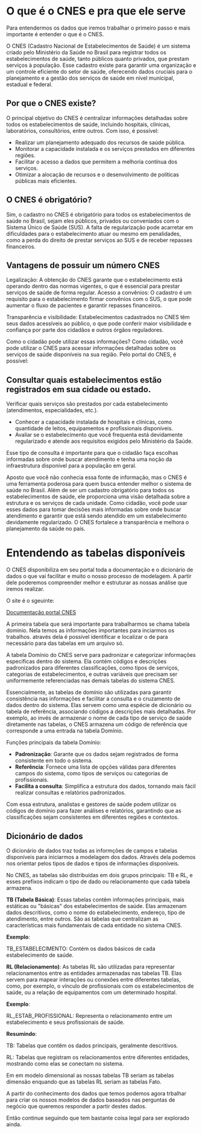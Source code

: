 # O que é o CNES e pra que ele serve

Para entendermos os dados que iremos trabalhar o primeiro passo e mais importante é entender o que é o CNES. 

O CNES (Cadastro Nacional de Estabelecimentos de Saúde) é um sistema criado pelo Ministério da Saúde no Brasil para registrar todos os estabelecimentos de saúde, tanto públicos quanto privados, que prestam serviços à população. Esse cadastro existe para garantir uma organização e um controle eficiente do setor de saúde, oferecendo dados cruciais para o planejamento e a gestão dos serviços de saúde em nível municipal, estadual e federal.

## Por que o CNES existe?
O principal objetivo do CNES é centralizar informações detalhadas sobre todos os estabelecimentos de saúde, incluindo hospitais, clínicas, laboratórios, consultórios, entre outros. Com isso, é possível:

- Realizar um planejamento adequado dos recursos de saúde pública.
- Monitorar a capacidade instalada e os serviços prestados em diferentes regiões.
- Facilitar o acesso a dados que permitem a melhoria contínua dos serviços.
- Otimizar a alocação de recursos e o desenvolvimento de políticas públicas mais eficientes.

## O CNES é obrigatório?

Sim, o cadastro no CNES é obrigatório para todos os estabelecimentos de saúde no Brasil, sejam eles públicos, privados ou conveniados com o Sistema Único de Saúde (SUS). A falta de regularização pode acarretar em dificuldades para o estabelecimento atuar ou mesmo em penalidades, como a perda do direito de prestar serviços ao SUS e de receber repasses financeiros.

## Vantagens de possuir um número CNES

Legalização: A obtenção do CNES garante que o estabelecimento está operando dentro das normas vigentes, o que é essencial para prestar serviços de saúde de forma regular.
Acesso a convênios: O cadastro é um requisito para o estabelecimento firmar convênios com o SUS, o que pode aumentar o fluxo de pacientes e garantir repasses financeiros.

Transparência e visibilidade: Estabelecimentos cadastrados no CNES têm seus dados acessíveis ao público, o que pode conferir maior visibilidade e confiança por parte dos cidadãos e outros órgãos reguladores.

Como o cidadão pode utilizar essas informações?
Como cidadão, você pode utilizar o CNES para acessar informações detalhadas sobre os serviços de saúde disponíveis na sua região. Pelo portal do CNES, é possível:

## Consultar quais estabelecimentos estão registrados em sua cidade ou estado.

Verificar quais serviços são prestados por cada estabelecimento (atendimentos, especialidades, etc.).

- Conhecer a capacidade instalada de hospitais e clínicas, como quantidade de leitos, equipamentos e profissionais disponíveis.
- Avaliar se o estabelecimento que você frequenta está devidamente regularizado e atende aos requisitos exigidos pelo Ministério da Saúde.

Esse tipo de consulta é importante para que o cidadão faça escolhas informadas sobre onde buscar atendimento e tenha uma noção da infraestrutura disponível para a população em geral.


Aposto que você não conhecia essa fonte de informação, mas o CNES é uma ferramenta poderosa para quem busca entender melhor o sistema de saúde no Brasil. Além de ser um cadastro obrigatório para todos os estabelecimentos de saúde, ele proporciona uma visão detalhada sobre a estrutura e os serviços de cada unidade. Como cidadão, você pode usar esses dados para tomar decisões mais informadas sobre onde buscar atendimento e garantir que está sendo atendido em um estabelecimento devidamente regularizado. O CNES fortalece a transparência e melhora o planejamento da saúde no país.

# Entendendo as tabelas disponíveis

O CNES disponibiliza em seu portal toda a documentação e o dicionário de dados o que vai facilitar e muito o nosso processo de modelagem. A partir dele poderemos compreender melhor e estruturar as nossas análise que iremos realizar. 

O site é o sgeuinte:

[Documentação portal CNES](https://cnes.datasus.gov.br/pages/downloads/documentacao.jsp)

A primeira tabela que será importante para trabalharmos se chama tabela dominio. Nela temos as informações importantes para inciarmos os trabalhos. através dela é possível identificar e localizar o de para necessário para das tabelas em um arquivo só. 

A tabela Domínio do CNES serve para padronizar e categorizar informações específicas dentro do sistema. Ela contém códigos e descrições padronizados para diferentes classificações, como tipos de serviços, categorias de estabelecimentos, e outras variáveis que precisam ser uniformemente referenciadas nas demais tabelas do sistema CNES.

Essencialmente, as tabelas de domínio são utilizadas para garantir consistência nas informações e facilitar a consulta e o cruzamento de dados dentro do sistema. Elas servem como uma espécie de dicionário ou tabela de referência, associando códigos a descrições mais detalhadas. Por exemplo, ao invés de armazenar o nome de cada tipo de serviço de saúde diretamente nas tabelas, o CNES armazena um código de referência que corresponde a uma entrada na tabela Domínio.

Funções principais da tabela Domínio:
- **Padronização**: Garante que os dados sejam registrados de forma consistente em todo o sistema.
- **Referência**: Fornece uma lista de opções válidas para diferentes campos do sistema, como tipos de serviços ou categorias de profissionais.
- **Facilita a consulta**: Simplifica a estrutura dos dados, tornando mais fácil realizar consultas e relatórios padronizados.

Com essa estrutura, analistas e gestores de saúde podem utilizar os códigos de domínio para fazer análises e relatórios, garantindo que as classificações sejam consistentes em diferentes regiões e contextos.

## Dicionário de dados 

O dicionário de dados traz todas as informções de campos e tabelas disponíveis para iniciarmos a modelagem dos dados. Através dela podemos nos orientar pelos tipos de dados e tipos de informações disponíveis.

No CNES, as tabelas são distribuídas em dois grupos principais: TB e RL, e esses prefixos indicam o tipo de dado ou relacionamento que cada tabela armazena.

**TB (Tabela Básica)**: Essas tabelas contêm informações principais, mais estáticas ou "básicas" dos estabelecimentos de saúde. Elas armazenam dados descritivos, como o nome do estabelecimento, endereço, tipo de atendimento, entre outros. São as tabelas que centralizam as características mais fundamentais de cada entidade no sistema CNES.

**Exemplo**:

TB_ESTABELECIMENTO: Contém os dados básicos de cada estabelecimento de saúde.

**RL (Relacionamento)**: As tabelas RL são utilizadas para representar relacionamentos entre as entidades armazenadas nas tabelas TB. Elas servem para mapear interações ou conexões entre diferentes tabelas, como, por exemplo, o vínculo de profissionais com os estabelecimentos de saúde, ou a relação de equipamentos com um determinado hospital.

**Exemplo**:

RL_ESTAB_PROFISSIONAL: Representa o relacionamento entre um estabelecimento e seus profissionais de saúde.

**Resumindo**:

TB: Tabelas que contêm os dados principais, geralmente descritivos.

RL: Tabelas que registram os relacionamentos entre diferentes entidades, mostrando como elas se conectam no sistema.

Em em modelo dimensional as nossas tabelas TB seriam as tabelas dimensão enquando que as tabelas RL seriam as tabelas Fato.

A partir do conhecimento dos dados que temos podemos agora trbalhar para criar os nossos modelos de dados baseados nas perguntas de negócio que queremos responder a partir destes dados. 

Então continue seguindo que tem bastante coisa legal para ser explorado ainda.

